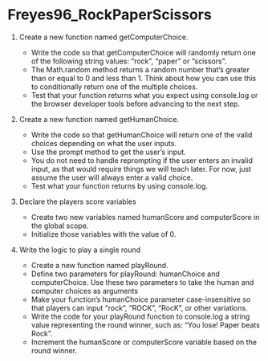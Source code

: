 # Freyes96_RockPaperScissors

1. Create a new function named getComputerChoice.
    - Write the code so that getComputerChoice will randomly return one of the following string values: “rock”, “paper” or “scissors”.
    - The Math.random method returns a random number that’s greater than or equal to 0 and less than 1. Think about how you can use this to conditionally return one of the multiple choices.
    - Test that your function returns what you expect using console.log or the browser developer tools before advancing to the next step.

2. Create a new function named getHumanChoice.
    - Write the code so that getHumanChoice will return one of the valid choices depending on what the user inputs.
    - Use the prompt method to get the user’s input.
    - You do not need to handle reprompting if the user enters an invalid input, as that would require things we will teach later. For now, just assume the user will always enter a valid choice.
    - Test what your function returns by using console.log.

3. Declare the players score variables
    - Create two new variables named humanScore and computerScore in the global scope.
    - Initialize those variables with the value of 0.

4. Write the logic to play a single round
    - Create a new function named playRound.
    - Define two parameters for playRound: humanChoice and computerChoice. Use these two parameters to take the human and computer choices as arguments
    - Make your function’s humanChoice parameter case-insensitive so that players can input “rock”, “ROCK”, “RocK”, or other variations.
    - Write the code for your playRound function to console.log a string value representing the round winner, such as: “You lose! Paper beats Rock”.
    - Increment the humanScore or computerScore variable based on the round winner.

